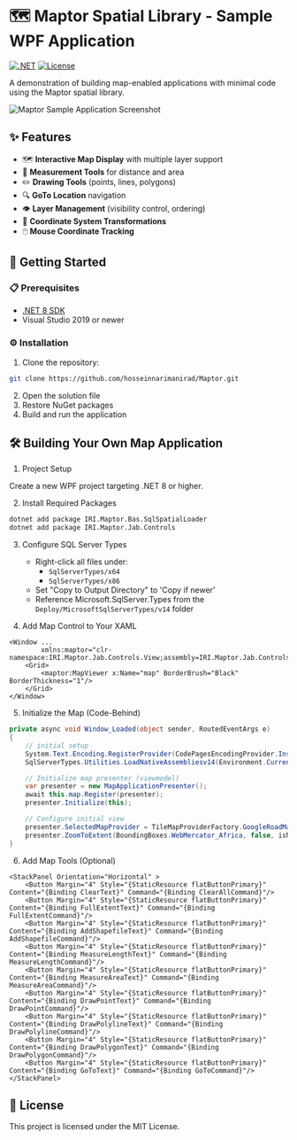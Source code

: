 # 🗺️ Maptor Spatial Library - Sample WPF Application

[![.NET](https://img.shields.io/badge/.NET-8.0-blue)](https://dotnet.microsoft.com/download)
[![License](https://img.shields.io/badge/license-MIT-green)](https://github.com/hosseinnarimanirad/MaptorSamples/blob/main/LICENSE)

A demonstration of building map-enabled applications with minimal code using the Maptor spatial library.

![Maptor Sample Application Screenshot](https://github.com/user-attachments/assets/3dd6db8d-7442-4dbd-97ed-68039ea07f6e)

## ✨ Features

- 🗺️ **Interactive Map Display** with multiple layer support
- 📏 **Measurement Tools** for distance and area
- ✏️ **Drawing Tools** (points, lines, polygons)
- 🔍 **GoTo Location** navigation
- 👁️ **Layer Management** (visibility control, ordering)
- 🔄 **Coordinate System Transformations**
- 🖱️ **Mouse Coordinate Tracking**

## 🚀 Getting Started

### 📋 Prerequisites
- [.NET 8 SDK](https://dotnet.microsoft.com/download/dotnet/8.0)
- Visual Studio 2019 or newer

### ⚙️ Installation
1. Clone the repository:
```bash
git clone https://github.com/hosseinnarimanirad/Maptor.git
```
2. Open the solution file
3. Restore NuGet packages
4. Build and run the application

## 🛠️ Building Your Own Map Application
1. Project Setup

Create a new WPF project targeting .NET 8 or higher.

2. Install Required Packages
```bash
dotnet add package IRI.Maptor.Bas.SqlSpatialLoader
dotnet add package IRI.Maptor.Jab.Controls
```
3. Configure SQL Server Types
   - Right-click all files under:
     - ```SqlServerTypes/x64```
     - ```SqlServerTypes/x86```
   - Set "Copy to Output Directory" to 'Copy if newer'
   - Reference Microsoft.SqlServer.Types from the ```Deploy/MicrosoftSqlServerTypes/v14``` folder

4. Add Map Control to Your XAML
```xaml
<Window ...
        xmlns:maptor="clr-namespace:IRI.Maptor.Jab.Controls.View;assembly=IRI.Maptor.Jab.Controls">    
    <Grid>
        <maptor:MapViewer x:Name="map" BorderBrush="Black" BorderThickness="1"/>
    </Grid>
</Window>
```

5. Initialize the Map (Code-Behind)
```csharp
private async void Window_Loaded(object sender, RoutedEventArgs e)
{
    // initial setup
    System.Text.Encoding.RegisterProvider(CodePagesEncodingProvider.Instance);
    SqlServerTypes.Utilities.LoadNativeAssembliesv14(Environment.CurrentDirectory);

    // Initialize map presenter (viewmodel)
    var presenter = new MapApplicationPresenter();
    await this.map.Register(presenter);
    presenter.Initialize(this);

    // Configure initial view
    presenter.SelectedMapProvider = TileMapProviderFactory.GoogleRoadMap;
    presenter.ZoomToExtent(BoundingBoxes.WebMercator_Africa, false, isNewExtent: true);
}
 ```
6. Add Map Tools (Optional)
```xaml
<StackPanel Orientation="Horizontal" >
    <Button Margin="4" Style="{StaticResource flatButtonPrimary}" Content="{Binding ClearText}" Command="{Binding ClearAllCommand}"/>
    <Button Margin="4" Style="{StaticResource flatButtonPrimary}" Content="{Binding FullExtentText}" Command="{Binding FullExtentCommand}"/>
    <Button Margin="4" Style="{StaticResource flatButtonPrimary}" Content="{Binding AddShapefileText}" Command="{Binding AddShapefileCommand}"/>
    <Button Margin="4" Style="{StaticResource flatButtonPrimary}" Content="{Binding MeasureLengthText}" Command="{Binding MeasureLengthCommand}"/>
    <Button Margin="4" Style="{StaticResource flatButtonPrimary}" Content="{Binding MeasureAreaText}" Command="{Binding MeasureAreaCommand}"/>
    <Button Margin="4" Style="{StaticResource flatButtonPrimary}" Content="{Binding DrawPointText}" Command="{Binding DrawPointCommand}"/>
    <Button Margin="4" Style="{StaticResource flatButtonPrimary}" Content="{Binding DrawPolylineText}" Command="{Binding DrawPolylineCommand}"/>
    <Button Margin="4" Style="{StaticResource flatButtonPrimary}" Content="{Binding DrawPolygonText}" Command="{Binding DrawPolygonCommand}"/>
    <Button Margin="4" Style="{StaticResource flatButtonPrimary}" Content="{Binding GoToText}" Command="{Binding GoToCommand}"/>
</StackPanel> 
```

## 📜 License
This project is licensed under the MIT License.

